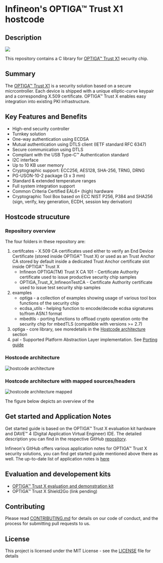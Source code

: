 # Infineon's OPTIGA&trade; Trust X1 hostcode

## Description

<img src="https://github.com/Infineon/Assets/blob/master/Pictures/OPTIGA-Trust-X.png">

This repository contains a C library for [OPTIGA™ Trust X1](www.infineon.com/optiga-trust-x) security chip.

## Summary
The [OPTIGA™ Trust X1](https://www.infineon.com/dgdl/Infineon-DPS310-DS-v01_00-EN.pdf) is a security solution based on a secure micrcontroller. Each device is shipped with a unique elliptic-curve keypair and a corresponding X.509 certificate. OPTIGA™ Trust X enables easy integration into existing PKI infrastructure.

## Key Features and Benefits
* High-end security controller
* Turnkey solution
* One-way authentication using ECDSA
* Mutual authentication using DTLS client (IETF standard RFC 6347)
* Secure communication using DTLS
* Compliant with the USB Type-C™ Authentication standard
* I2C interface
* Up to 10 KB user memory
* Cryptographic support: ECC256, AES128, SHA-256, TRNG, DRNG
* PG-USON-10-2 package (3 x 3 mm)
* Standard & extended temperature ranges
* Full system integration support
* Common Criteria Certified EAL6+ (high) hardware
* Cryptographic Tool Box based on ECC NIST P256, P384 and SHA256 (sign, verify, key generation, ECDH, session key derivation)   

## Hostcode strucuture
### Repository overview
The four folders in these repository are: 
1) certifcates - X.509 CA certificates used either to verify an End Device Certificate (stored inside OPTIGA™ Trust X) or used as an Trust Anchor CA stored by default inside a dedicated Trust Anchor certificate slot inside OPTIGA™ Trust X
    * Infineon OPTIGA(TM) Trust X CA 101 - Certificate Authority certificate used to issue productive security chip samples
    * OPTIGA_Trust_X_InfineonTestCA - Certificate Authority certificate used to issue test security ship samples
2) examples
    * optiga - a collection of examples showing usage of various tool box functions of the security chip
    * ecdsa_utils - helping function to encode/decode ecdsa signatures to/from ASN.1 format
    * mbedtls - porting functions to offload crypto operation onto the security chip for mbedTLS (compatible with versions >= 2.7)
3) optiga - core library, see moredetails in the [Hostcode architecture](#hostcode_architecture) section
4) pal - Supported Platform Abstraction Layer implementation. See [Porting guide](#porting_guide)

### <a name="hostcode_architecture"></a>Hostcode architecture
![hostcode architecture](https://raw.githubusercontent.com/Infineon/Assets/master/Pictures/optiga_trust_x_stack_generic.jpg)

### Hostcode architecture with mapped sources/headers
![hostcode architecture mapped](https://raw.githubusercontent.com/Infineon/Assets/master/Pictures/optiga_trust_x_stack_generic_mapped.jpg)

The figure below depicts an overview of the 
## Get started and Application Notes
Get started guide is based on the OPTIGA™ Trust X evaluation kit hardware and DAVE™ 4 (Digital Application Virtual Engineer) IDE. The detailed description you can find in the respective GitHub [repository](https://github.com/Infineon/getstarted-optiga-trust-x).

Infineon's GitHub offers various application notes for OPTIGA™ Trust X security solutions, you can find get started guide mentioned above there as well. The up-to-date list of application notes is [here](https://github.com/Infineon/appnotes-optiga-trust-x)

## Evaluation and developement kits
* [OPTIGA™ Trust X evaluation and demonstration kit](https://www.infineon.com/cms/en/product/evaluation-boards/optiga-trust-x-eval-kit/)
* OPTIGA™ Trust X Shield2Go (link pending)

## Contributing

Please read [CONTRIBUTING.md](CONTRIBUTING.md) for details on our code of conduct, and the process for submitting pull requests to us.

## License
This project is licensed under the MIT License - see the [LICENSE](LICENSE) file for details
